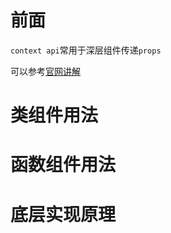 # 前面

`context api`常用于深层组件传递`props`

可以参考[官网讲解](https://zh-hans.react.dev/learn/passing-data-deeply-with-context)

# 类组件用法


# 函数组件用法


# 底层实现原理